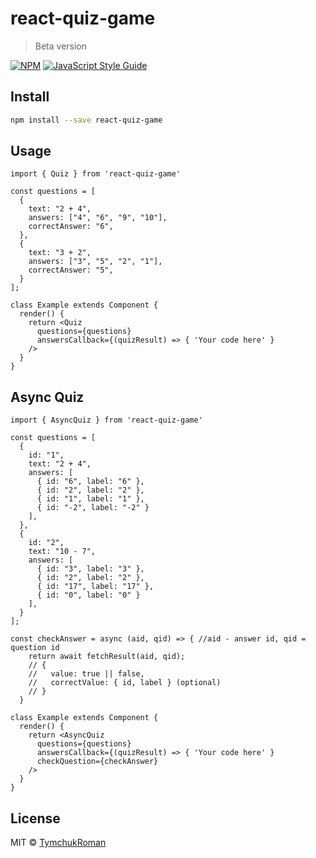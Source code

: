 # react-quiz-game 

> Beta version

[![NPM](https://img.shields.io/npm/v/react-quiz-game.svg)](https://www.npmjs.com/package/react-quiz-game) [![JavaScript Style Guide](https://img.shields.io/badge/code_style-standard-brightgreen.svg)](https://standardjs.com)

## Install

```bash
npm install --save react-quiz-game
```

## Usage

```tsx
import { Quiz } from 'react-quiz-game'

const questions = [
  {
    text: "2 + 4",
    answers: ["4", "6", "9", "10"],
    correctAnswer: "6",
  },
  {
    text: "3 + 2",
    answers: ["3", "5", "2", "1"],
    correctAnswer: "5",
  }
];

class Example extends Component {
  render() {
    return <Quiz 
      questions={questions}
      answersCallback={(quizResult) => { 'Your code here' }
    />
  }
}
```

## Async Quiz

```tsx
import { AsyncQuiz } from 'react-quiz-game'

const questions = [
  {
    id: "1",
    text: "2 + 4",
    answers: [
      { id: "6", label: "6" },
      { id: "2", label: "2" },
      { id: "1", label: "1" },
      { id: "-2", label: "-2" }
    ],
  },
  {
    id: "2",
    text: "10 - 7",
    answers: [
      { id: "3", label: "3" },
      { id: "2", label: "2" },
      { id: "17", label: "17" },
      { id: "0", label: "0" }
    ],
  }
];

const checkAnswer = async (aid, qid) => { //aid - answer id, qid = question id
    return await fetchResult(aid, qid);
    // { 
    //   value: true || false, 
    //   correctValue: { id, label } (optional)
    // }
  }

class Example extends Component {
  render() {
    return <AsyncQuiz 
      questions={questions}
      answersCallback={(quizResult) => { 'Your code here' }
      checkQuestion={checkAnswer}
    />
  }
}
```

## License

MIT © [TymchukRoman](https://github.com/TymchukRoman)
